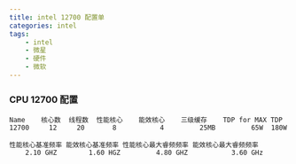 ```yaml
---
title: intel 12700 配置单
categories: intel
tags:
    - intel
    - 微星
    - 硬件
    - 微软
---
```


### CPU 12700 配置

    Name    核心数  线程数  性能核心    能效核心    三级缓存    TDP for MAX TDP
    12700     12     20       8           4         25MB         65W  180W

    性能核心基准频率 能效核心基准频率 性能核心最大睿频频率 能效核心最大睿频频率
        2.10 GHZ        1.60 HGZ         4.80 GHZ           3.60 GHz
